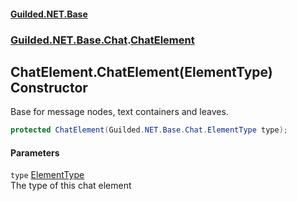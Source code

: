 
#### [Guilded.NET.Base](index 'index')
### [Guilded.NET.Base.Chat](index#Guilded_NET_Base_Chat 'Guilded.NET.Base.Chat').[ChatElement](ChatElement 'Guilded.NET.Base.Chat.ChatElement')
## ChatElement.ChatElement(ElementType) Constructor
Base for message nodes, text containers and leaves.  
```csharp
protected ChatElement(Guilded.NET.Base.Chat.ElementType type);
```

#### Parameters
<a name='Guilded_NET_Base_Chat_ChatElement_ChatElement(Guilded_NET_Base_Chat_ElementType)_type'></a>
`type` [ElementType](ElementType 'Guilded.NET.Base.Chat.ElementType')  
The type of this chat element
  
